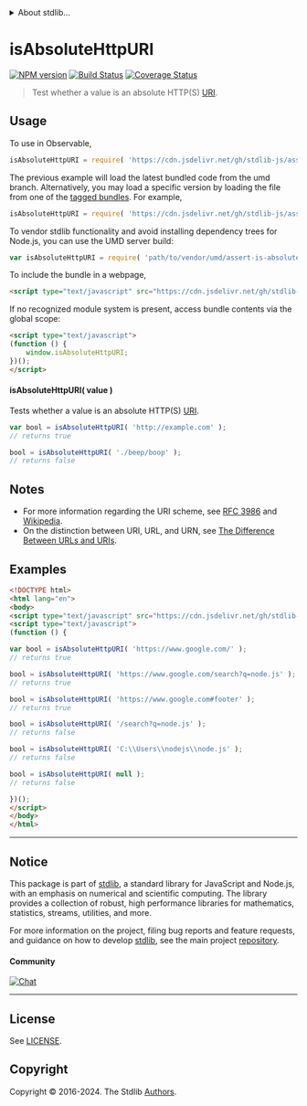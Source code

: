 <!--

@license Apache-2.0

Copyright (c) 2021 The Stdlib Authors.

Licensed under the Apache License, Version 2.0 (the "License");
you may not use this file except in compliance with the License.
You may obtain a copy of the License at

   http://www.apache.org/licenses/LICENSE-2.0

Unless required by applicable law or agreed to in writing, software
distributed under the License is distributed on an "AS IS" BASIS,
WITHOUT WARRANTIES OR CONDITIONS OF ANY KIND, either express or implied.
See the License for the specific language governing permissions and
limitations under the License.

-->


<details>
  <summary>
    About stdlib...
  </summary>
  <p>We believe in a future in which the web is a preferred environment for numerical computation. To help realize this future, we've built stdlib. stdlib is a standard library, with an emphasis on numerical and scientific computation, written in JavaScript (and C) for execution in browsers and in Node.js.</p>
  <p>The library is fully decomposable, being architected in such a way that you can swap out and mix and match APIs and functionality to cater to your exact preferences and use cases.</p>
  <p>When you use stdlib, you can be absolutely certain that you are using the most thorough, rigorous, well-written, studied, documented, tested, measured, and high-quality code out there.</p>
  <p>To join us in bringing numerical computing to the web, get started by checking us out on <a href="https://github.com/stdlib-js/stdlib">GitHub</a>, and please consider <a href="https://opencollective.com/stdlib">financially supporting stdlib</a>. We greatly appreciate your continued support!</p>
</details>

# isAbsoluteHttpURI

[![NPM version][npm-image]][npm-url] [![Build Status][test-image]][test-url] [![Coverage Status][coverage-image]][coverage-url] <!-- [![dependencies][dependencies-image]][dependencies-url] -->

> Test whether a value is an absolute HTTP(S) [URI][uri].

<!-- Section to include introductory text. Make sure to keep an empty line after the intro `section` element and another before the `/section` close. -->

<section class="intro">

</section>

<!-- /.intro -->

<!-- Package usage documentation. -->



<section class="usage">

## Usage

To use in Observable,

```javascript
isAbsoluteHttpURI = require( 'https://cdn.jsdelivr.net/gh/stdlib-js/assert-is-absolute-http-uri@umd/browser.js' )
```
The previous example will load the latest bundled code from the umd branch. Alternatively, you may load a specific version by loading the file from one of the [tagged bundles](https://github.com/stdlib-js/assert-is-absolute-http-uri/tags). For example,

```javascript
isAbsoluteHttpURI = require( 'https://cdn.jsdelivr.net/gh/stdlib-js/assert-is-absolute-http-uri@v0.2.1-umd/browser.js' )
```

To vendor stdlib functionality and avoid installing dependency trees for Node.js, you can use the UMD server build:

```javascript
var isAbsoluteHttpURI = require( 'path/to/vendor/umd/assert-is-absolute-http-uri/index.js' )
```

To include the bundle in a webpage,

```html
<script type="text/javascript" src="https://cdn.jsdelivr.net/gh/stdlib-js/assert-is-absolute-http-uri@umd/browser.js"></script>
```

If no recognized module system is present, access bundle contents via the global scope:

```html
<script type="text/javascript">
(function () {
    window.isAbsoluteHttpURI;
})();
</script>
```

#### isAbsoluteHttpURI( value )

Tests whether a value is an absolute HTTP(S) [URI][uri].

```javascript
var bool = isAbsoluteHttpURI( 'http://example.com' );
// returns true

bool = isAbsoluteHttpURI( './beep/boop' );
// returns false
```

</section>

<!-- /.usage -->

<!-- Package usage notes. Make sure to keep an empty line after the `section` element and another before the `/section` close. -->

<section class="notes">

## Notes

-   For more information regarding the URI scheme, see [RFC 3986][rfc-3986] and [Wikipedia][uri].
-   On the distinction between URI, URL, and URN, see [The Difference Between URLs and URIs][difference-url-uri].

</section>

<!-- /.notes -->

<!-- Package usage examples. -->

<section class="examples">

## Examples

<!-- eslint no-undef: "error" -->

```html
<!DOCTYPE html>
<html lang="en">
<body>
<script type="text/javascript" src="https://cdn.jsdelivr.net/gh/stdlib-js/assert-is-absolute-http-uri@umd/browser.js"></script>
<script type="text/javascript">
(function () {

var bool = isAbsoluteHttpURI( 'https://www.google.com/' );
// returns true

bool = isAbsoluteHttpURI( 'https://www.google.com/search?q=node.js' );
// returns true

bool = isAbsoluteHttpURI( 'https://www.google.com#footer' );
// returns true

bool = isAbsoluteHttpURI( '/search?q=node.js' );
// returns false

bool = isAbsoluteHttpURI( 'C:\\Users\\nodejs\\node.js' );
// returns false

bool = isAbsoluteHttpURI( null );
// returns false

})();
</script>
</body>
</html>
```

</section>

<!-- /.examples -->

<!-- Section for describing a command-line interface. -->



<!-- Section to include cited references. If references are included, add a horizontal rule *before* the section. Make sure to keep an empty line after the `section` element and another before the `/section` close. -->

<section class="references">

</section>

<!-- /.references -->

<!-- Section for related `stdlib` packages. Do not manually edit this section, as it is automatically populated. -->

<section class="related">

</section>

<!-- /.related -->

<!-- Section for all links. Make sure to keep an empty line after the `section` element and another before the `/section` close. -->


<section class="main-repo" >

* * *

## Notice

This package is part of [stdlib][stdlib], a standard library for JavaScript and Node.js, with an emphasis on numerical and scientific computing. The library provides a collection of robust, high performance libraries for mathematics, statistics, streams, utilities, and more.

For more information on the project, filing bug reports and feature requests, and guidance on how to develop [stdlib][stdlib], see the main project [repository][stdlib].

#### Community

[![Chat][chat-image]][chat-url]

---

## License

See [LICENSE][stdlib-license].


## Copyright

Copyright &copy; 2016-2024. The Stdlib [Authors][stdlib-authors].

</section>

<!-- /.stdlib -->

<!-- Section for all links. Make sure to keep an empty line after the `section` element and another before the `/section` close. -->

<section class="links">

[npm-image]: http://img.shields.io/npm/v/@stdlib/assert-is-absolute-http-uri.svg
[npm-url]: https://npmjs.org/package/@stdlib/assert-is-absolute-http-uri

[test-image]: https://github.com/stdlib-js/assert-is-absolute-http-uri/actions/workflows/test.yml/badge.svg?branch=v0.2.1
[test-url]: https://github.com/stdlib-js/assert-is-absolute-http-uri/actions/workflows/test.yml?query=branch:v0.2.1

[coverage-image]: https://img.shields.io/codecov/c/github/stdlib-js/assert-is-absolute-http-uri/main.svg
[coverage-url]: https://codecov.io/github/stdlib-js/assert-is-absolute-http-uri?branch=main

<!--

[dependencies-image]: https://img.shields.io/david/stdlib-js/assert-is-absolute-http-uri.svg
[dependencies-url]: https://david-dm.org/stdlib-js/assert-is-absolute-http-uri/main

-->

[chat-image]: https://img.shields.io/gitter/room/stdlib-js/stdlib.svg
[chat-url]: https://app.gitter.im/#/room/#stdlib-js_stdlib:gitter.im

[stdlib]: https://github.com/stdlib-js/stdlib

[stdlib-authors]: https://github.com/stdlib-js/stdlib/graphs/contributors

[cli-section]: https://github.com/stdlib-js/assert-is-absolute-http-uri#cli
[cli-url]: https://github.com/stdlib-js/assert-is-absolute-http-uri/tree/cli
[@stdlib/assert-is-absolute-http-uri]: https://github.com/stdlib-js/assert-is-absolute-http-uri/tree/main

[umd]: https://github.com/umdjs/umd
[es-module]: https://developer.mozilla.org/en-US/docs/Web/JavaScript/Guide/Modules

[deno-url]: https://github.com/stdlib-js/assert-is-absolute-http-uri/tree/deno
[deno-readme]: https://github.com/stdlib-js/assert-is-absolute-http-uri/blob/deno/README.md
[umd-url]: https://github.com/stdlib-js/assert-is-absolute-http-uri/tree/umd
[umd-readme]: https://github.com/stdlib-js/assert-is-absolute-http-uri/blob/umd/README.md
[esm-url]: https://github.com/stdlib-js/assert-is-absolute-http-uri/tree/esm
[esm-readme]: https://github.com/stdlib-js/assert-is-absolute-http-uri/blob/esm/README.md
[branches-url]: https://github.com/stdlib-js/assert-is-absolute-http-uri/blob/main/branches.md

[stdlib-license]: https://raw.githubusercontent.com/stdlib-js/assert-is-absolute-http-uri/main/LICENSE

[uri]: https://en.wikipedia.org/wiki/URI_scheme

[rfc-3986]: https://tools.ietf.org/html/rfc3986

[difference-url-uri]: https://danielmiessler.com/study/url-uri/

[standard-streams]: https://en.wikipedia.org/wiki/Standard_streams

</section>

<!-- /.links -->
